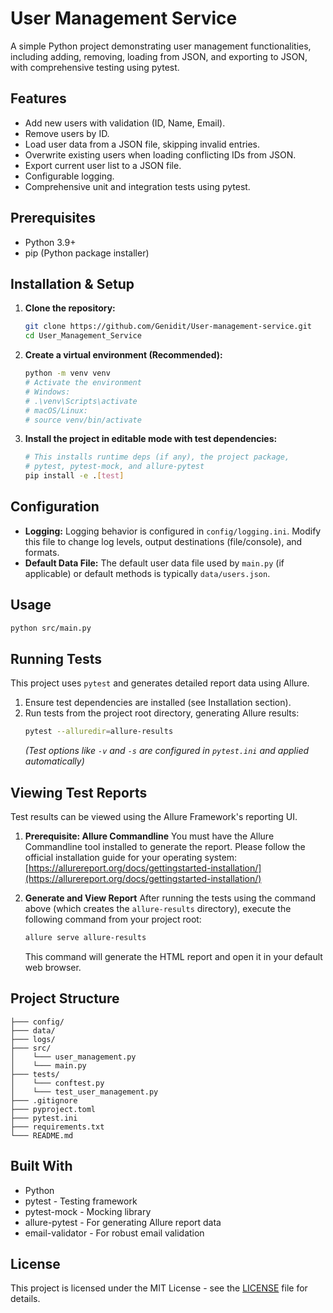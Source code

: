 # User Management Service

A simple Python project demonstrating user management functionalities, including adding, removing, loading from JSON, and exporting to JSON, with comprehensive testing using pytest.

## Features

* Add new users with validation (ID, Name, Email).
* Remove users by ID.
* Load user data from a JSON file, skipping invalid entries.
* Overwrite existing users when loading conflicting IDs from JSON.
* Export current user list to a JSON file.
* Configurable logging.
* Comprehensive unit and integration tests using pytest.

## Prerequisites

* Python 3.9+
* pip (Python package installer)

## Installation & Setup

1.  **Clone the repository:**
    ```bash
    git clone https://github.com/Genidit/User-management-service.git
    cd User_Management_Service
    ```
2.  **Create a virtual environment (Recommended):**
    ```bash
    python -m venv venv
    # Activate the environment
    # Windows:
    # .\venv\Scripts\activate
    # macOS/Linux:
    # source venv/bin/activate
    ```
3.  **Install the project in editable mode with test dependencies:**
    ```bash
    # This installs runtime deps (if any), the project package,
    # pytest, pytest-mock, and allure-pytest
    pip install -e .[test]
    ```

## Configuration

* **Logging:** Logging behavior is configured in `config/logging.ini`. Modify this file to change log levels, output destinations (file/console), and formats.
* **Default Data File:** The default user data file used by `main.py` (if applicable) or default methods is typically `data/users.json`.

## Usage

```bash
python src/main.py
```

## Running Tests

This project uses `pytest` and generates detailed report data using Allure.

1.  Ensure test dependencies are installed (see Installation section).
2.  Run tests from the project root directory, generating Allure results:
    ```bash
    pytest --alluredir=allure-results
    ```
    *(Test options like `-v` and `-s` are configured in `pytest.ini` and applied automatically)*

## Viewing Test Reports

Test results can be viewed using the Allure Framework's reporting UI.

1.  **Prerequisite: Allure Commandline**
    You must have the Allure Commandline tool installed to generate the report. Please follow the official installation guide for your operating system:
    [https://allurereport.org/docs/gettingstarted-installation/](https://allurereport.org/docs/gettingstarted-installation/)

2.  **Generate and View Report**
    After running the tests using the command above (which creates the `allure-results` directory), execute the following command from your project root:
    ```bash
    allure serve allure-results
    ```
    This command will generate the HTML report and open it in your default web browser.

## Project Structure

```
├─── config/
├─── data/
├─── logs/
├─── src/
│    └─── user_management.py
│    └─── main.py
├─── tests/
│    └─── conftest.py
│    └─── test_user_management.py
├─── .gitignore
├─── pyproject.toml
├─── pytest.ini
├─── requirements.txt
└─── README.md
```

## Built With

* Python
* pytest - Testing framework
* pytest-mock - Mocking library
* allure-pytest - For generating Allure report data
* email-validator - For robust email validation

## License

This project is licensed under the MIT License - see the [LICENSE](LICENSE) file for details.